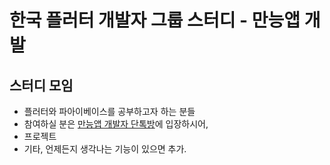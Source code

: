 # 한국 플러터 개발자 그룹 스터디 - 만능앱 개발

## 스터디 모임

- 플러터와 파아이베이스를 공부하고자 하는 분들
- 참여하실 분은 [만능앱 개발자 단톡방](https://open.kakao.com/o/gNs8gvid)에 입장하시어, 
- 프로젝트 
- 기타, 언제든지 생각나는 기능이 있으면 추가.

